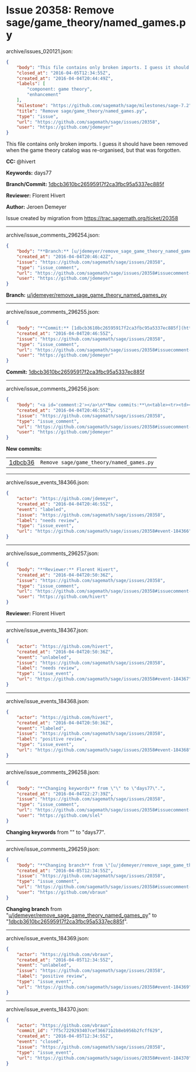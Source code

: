 # Issue 20358: Remove sage/game_theory/named_games.py

archive/issues_020121.json:
```json
{
    "body": "This file contains only broken imports. I guess it should have been removed when the game theory catalog was re-organised, but that was forgotten.\n\n**CC:**  @hivert\n\n**Keywords:** days77\n\n**Branch/Commit:** [1dbcb3610bc26595917f2ca3fbc95a5337ec885f](https://github.com/sagemath/sagetrac-mirror/commit/1dbcb3610bc26595917f2ca3fbc95a5337ec885f)\n\n**Reviewer:** Florent Hivert\n\n**Author:** Jeroen Demeyer\n\nIssue created by migration from https://trac.sagemath.org/ticket/20358\n\n",
    "closed_at": "2016-04-05T12:34:55Z",
    "created_at": "2016-04-04T20:44:49Z",
    "labels": [
        "component: game theory",
        "enhancement"
    ],
    "milestone": "https://github.com/sagemath/sage/milestones/sage-7.2",
    "title": "Remove sage/game_theory/named_games.py",
    "type": "issue",
    "url": "https://github.com/sagemath/sage/issues/20358",
    "user": "https://github.com/jdemeyer"
}
```
This file contains only broken imports. I guess it should have been removed when the game theory catalog was re-organised, but that was forgotten.

**CC:**  @hivert

**Keywords:** days77

**Branch/Commit:** [1dbcb3610bc26595917f2ca3fbc95a5337ec885f](https://github.com/sagemath/sagetrac-mirror/commit/1dbcb3610bc26595917f2ca3fbc95a5337ec885f)

**Reviewer:** Florent Hivert

**Author:** Jeroen Demeyer

Issue created by migration from https://trac.sagemath.org/ticket/20358





---

archive/issue_comments_296254.json:
```json
{
    "body": "**Branch:** [u/jdemeyer/remove_sage_game_theory_named_games_py](https://github.com/sagemath/sagetrac-mirror/tree/u/jdemeyer/remove_sage_game_theory_named_games_py)",
    "created_at": "2016-04-04T20:46:42Z",
    "issue": "https://github.com/sagemath/sage/issues/20358",
    "type": "issue_comment",
    "url": "https://github.com/sagemath/sage/issues/20358#issuecomment-296254",
    "user": "https://github.com/jdemeyer"
}
```

**Branch:** [u/jdemeyer/remove_sage_game_theory_named_games_py](https://github.com/sagemath/sagetrac-mirror/tree/u/jdemeyer/remove_sage_game_theory_named_games_py)



---

archive/issue_comments_296255.json:
```json
{
    "body": "**Commit:** [1dbcb3610bc26595917f2ca3fbc95a5337ec885f](https://github.com/sagemath/sagetrac-mirror/commit/1dbcb3610bc26595917f2ca3fbc95a5337ec885f)",
    "created_at": "2016-04-04T20:46:55Z",
    "issue": "https://github.com/sagemath/sage/issues/20358",
    "type": "issue_comment",
    "url": "https://github.com/sagemath/sage/issues/20358#issuecomment-296255",
    "user": "https://github.com/jdemeyer"
}
```

**Commit:** [1dbcb3610bc26595917f2ca3fbc95a5337ec885f](https://github.com/sagemath/sagetrac-mirror/commit/1dbcb3610bc26595917f2ca3fbc95a5337ec885f)



---

archive/issue_comments_296256.json:
```json
{
    "body": "<a id='comment:2'></a>\n**New commits:**\n<table><tr><td><a href=\"https://github.com/sagemath/sagetrac-mirror/commit/1dbcb3610bc26595917f2ca3fbc95a5337ec885f\">1dbcb36</a></td><td><code>Remove sage/game_theory/named_games.py</code></td></tr></table>\n",
    "created_at": "2016-04-04T20:46:55Z",
    "issue": "https://github.com/sagemath/sage/issues/20358",
    "type": "issue_comment",
    "url": "https://github.com/sagemath/sage/issues/20358#issuecomment-296256",
    "user": "https://github.com/jdemeyer"
}
```

<a id='comment:2'></a>
**New commits:**
<table><tr><td><a href="https://github.com/sagemath/sagetrac-mirror/commit/1dbcb3610bc26595917f2ca3fbc95a5337ec885f">1dbcb36</a></td><td><code>Remove sage/game_theory/named_games.py</code></td></tr></table>




---

archive/issue_events_184366.json:
```json
{
    "actor": "https://github.com/jdemeyer",
    "created_at": "2016-04-04T20:46:55Z",
    "event": "labeled",
    "issue": "https://github.com/sagemath/sage/issues/20358",
    "label": "needs review",
    "type": "issue_event",
    "url": "https://github.com/sagemath/sage/issues/20358#event-184366"
}
```



---

archive/issue_comments_296257.json:
```json
{
    "body": "**Reviewer:** Florent Hivert",
    "created_at": "2016-04-04T20:50:36Z",
    "issue": "https://github.com/sagemath/sage/issues/20358",
    "type": "issue_comment",
    "url": "https://github.com/sagemath/sage/issues/20358#issuecomment-296257",
    "user": "https://github.com/hivert"
}
```

**Reviewer:** Florent Hivert



---

archive/issue_events_184367.json:
```json
{
    "actor": "https://github.com/hivert",
    "created_at": "2016-04-04T20:50:36Z",
    "event": "unlabeled",
    "issue": "https://github.com/sagemath/sage/issues/20358",
    "label": "needs review",
    "type": "issue_event",
    "url": "https://github.com/sagemath/sage/issues/20358#event-184367"
}
```



---

archive/issue_events_184368.json:
```json
{
    "actor": "https://github.com/hivert",
    "created_at": "2016-04-04T20:50:36Z",
    "event": "labeled",
    "issue": "https://github.com/sagemath/sage/issues/20358",
    "label": "positive review",
    "type": "issue_event",
    "url": "https://github.com/sagemath/sage/issues/20358#event-184368"
}
```



---

archive/issue_comments_296258.json:
```json
{
    "body": "**Changing keywords** from \"\" to \"days77\".",
    "created_at": "2016-04-04T22:27:39Z",
    "issue": "https://github.com/sagemath/sage/issues/20358",
    "type": "issue_comment",
    "url": "https://github.com/sagemath/sage/issues/20358#issuecomment-296258",
    "user": "https://github.com/slel"
}
```

**Changing keywords** from "" to "days77".



---

archive/issue_comments_296259.json:
```json
{
    "body": "**Changing branch** from \"[u/jdemeyer/remove_sage_game_theory_named_games_py](https://github.com/sagemath/sagetrac-mirror/tree/u/jdemeyer/remove_sage_game_theory_named_games_py)\" to \"[1dbcb3610bc26595917f2ca3fbc95a5337ec885f](https://github.com/sagemath/sagetrac-mirror/commit/1dbcb3610bc26595917f2ca3fbc95a5337ec885f)\".",
    "created_at": "2016-04-05T12:34:55Z",
    "issue": "https://github.com/sagemath/sage/issues/20358",
    "type": "issue_comment",
    "url": "https://github.com/sagemath/sage/issues/20358#issuecomment-296259",
    "user": "https://github.com/vbraun"
}
```

**Changing branch** from "[u/jdemeyer/remove_sage_game_theory_named_games_py](https://github.com/sagemath/sagetrac-mirror/tree/u/jdemeyer/remove_sage_game_theory_named_games_py)" to "[1dbcb3610bc26595917f2ca3fbc95a5337ec885f](https://github.com/sagemath/sagetrac-mirror/commit/1dbcb3610bc26595917f2ca3fbc95a5337ec885f)".



---

archive/issue_events_184369.json:
```json
{
    "actor": "https://github.com/vbraun",
    "created_at": "2016-04-05T12:34:55Z",
    "event": "unlabeled",
    "issue": "https://github.com/sagemath/sage/issues/20358",
    "label": "positive review",
    "type": "issue_event",
    "url": "https://github.com/sagemath/sage/issues/20358#event-184369"
}
```



---

archive/issue_events_184370.json:
```json
{
    "actor": "https://github.com/vbraun",
    "commit_id": "7f5c7229293407cef36671b2b8eb956b2fcff629",
    "created_at": "2016-04-05T12:34:55Z",
    "event": "closed",
    "issue": "https://github.com/sagemath/sage/issues/20358",
    "type": "issue_event",
    "url": "https://github.com/sagemath/sage/issues/20358#event-184370"
}
```
